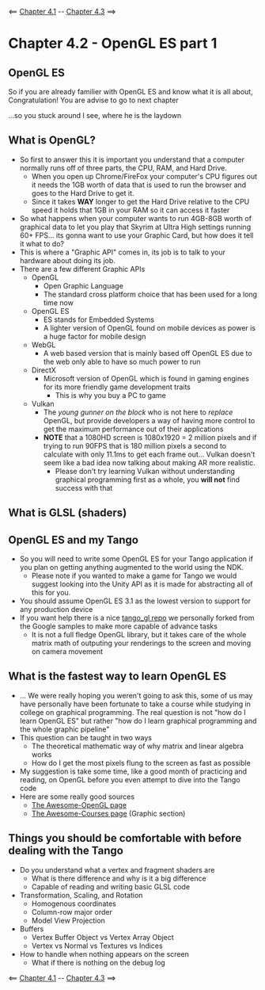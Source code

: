 <== [Chapter 4.1](./Chapter_04_01.md) -- [Chapter 4.3](./Chapter_04_03.md) ==>

# Chapter 4.2 - OpenGL ES part 1

## OpenGL ES

So if you are already familier with OpenGL ES and know what it is all about, Congratulation! You are advise to go to next chapter

...so you stuck around I see, where he is the laydown

## What is OpenGL?
* So first to answer this it is important you understand that a computer normally runs off of three parts, the CPU, RAM, and Hard Drive.
    * When you open up Chrome/FireFox your computer's CPU figures out it needs the 1GB worth of data that is used to run the browser and goes to the Hard Drive to get it.
    * Since it takes **WAY** longer to get the Hard Drive relative  to the CPU speed it holds that 1GB in your RAM so it can access it faster
* So what happens when your computer wants to run 4GB-8GB worth of graphical data to let you play that Skyrim at Ultra High settings running 60+ FPS... its gonna want to use your Graphic Card, but how does it tell it what to do?
* This is where a "Graphic API" comes in, its job is to talk to your hardware about doing its job.
* There are a few different Graphic APIs
    * OpenGL
        * Open Graphic Language
        * The standard cross platform choice that has been used for a long time now
    * OpenGL ES
        * ES stands for Embedded Systems
        * A lighter version of OpenGL found on mobile devices as power is a huge factor for mobile design
    * WebGL
        * A web based version  that is mainly based off OpenGL ES due to the web only able to have so much power to run
    * DirectX
        * Microsoft version of OpenGL which is found in gaming engines for its more friendly game development traits
            * This is why you buy a PC to game
    * Vulkan
        * The *young gunner on the block* who is not here to *replace* OpenGL, but provide developers a way of having more control to get the maximum performance out of their applications
        * **NOTE** that a 1080HD screen is 1080x1920 = 2 million pixels and if trying to run 90FPS that is 180 million pixels a second to calculate with only 11.1ms to get each frame out... Vulkan doesn't seem like a bad idea now talking about making AR more realistic.
            * Please don't try learning Vulkan without understanding graphical programming first as a whole, you **will not** find success with that

## What is GLSL (shaders)


## OpenGL ES and my Tango
* So you will need to write some OpenGL ES for your Tango application  if you plan on getting anything augmented to the world using the NDK.
    * Please note if you wanted to make a game for Tango we would suggest looking into the Unity API as it is made for abstracting all of this for you.
* You should assume OpenGL ES 3.1 as the lowest version to support for any production device
* If you want help there is a nice [tango_gl repo](https://github.com/sjfricke/tango_gl) we personally forked from the Google samples to make more capable of advance tasks
    * It is not a full fledge OpenGL library, but it takes care of the whole matrix math of outputing your renderings to the screen and moving on camera movement

## What is the fastest way to learn OpenGL ES
* ... We were really hoping you weren't going to ask this, some of us may have personally have been fortunate to take a course while studying in college on graphical programming. The real question is not "how do I learn OpenGL ES" but rather "how do I learn graphical programming and the whole graphic pipeline"
* This question can be taught in two ways
    * The theoretical mathematic  way of why matrix and linear algebra works
    * How do I get the most pixels flung to the screen as fast as possible
* My suggestion is take some time, like a good month of practicing and reading, on OpenGL before you even attempt to dive into the Tango code
* Here are some really good sources
    * [The Awesome-OpenGL page](https://github.com/eug/awesome-opengl)
    * [The Awesome-Courses page](https://github.com/prakhar1989/awesome-courses#computer-graphics) (Graphic section)

## Things you should be comfortable with before dealing with the Tango
* Do you understand what a vertex and fragment shaders are
    * What is there difference and why is it a big difference
    * Capable of reading and writing basic GLSL code
* Transformation, Scaling, and Rotation
    * Homogenous coordinates
    * Column-row major order
    * Model View Projection
* Buffers
    * Vertex Buffer Object vs Vertex Array Object
    * Vertex vs Normal vs Textures vs Indices
* How to handle when nothing appears on the screen
    * What if there is nothing on the debug log
    

<== [Chapter 4.1](./Chapter_04_01.md) -- [Chapter 4.3](./Chapter_04_03.md) ==>
